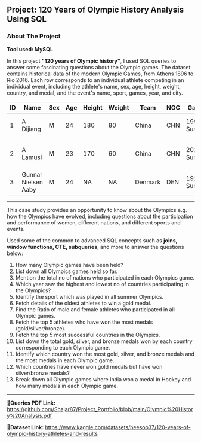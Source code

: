 ## Project: 120 Years of Olympic History Analysis Using SQL
### About The Project
**Tool used: MySQL**

In this project **"120 years of Olympic history"**, I used SQL queries to answer some fascinating questions about the Olympic games.
The dataset contains historical data of the modern Olympic Games, from Athens 1896 to Rio 2016. Each row corresponds to an individual athlete competing in an individual event, including the athlete's name, sex, age, height, weight, country, and medal, and the event's name, sport, games, year, and city.

| ID | Name                | Sex | Age | Height | Weight | Team   | NOC | Games         | Year | Season | City       | Sport     | Event                            | Medal |
|----|---------------------|-----|-----|--------|--------|--------|-----|---------------|------|--------|------------|-----------|----------------------------------|-------|
| 1  | A Dijiang           | M   | 24  | 180    | 80     | China  | CHN | 1992 Summer   | 1992 | Summer | Barcelona  | Basketball | Basketball Men's Basketball      | NA    |
| 2  | A Lamusi            | M   | 23  | 170    | 60     | China  | CHN | 2012 Summer   | 2012 | Summer | London     | Judo      | Judo Men's Extra-Lightweight     | NA    |
| 3  | Gunnar Nielsen Aaby | M   | 24  | NA     | NA     | Denmark| DEN | 1920 Summer   | 1920 | Summer | Antwerpen  | Football  | Football Men's Football          | NA    |

---

This case study provides an opportunity to know about the Olympics e.g. how the Olympics have evolved, including questions about the participation and performance of women, different nations, and different sports and events.

Used some of the common to advanced SQL concepts such as **joins, window functions, CTE, subqueries**, and more to answer the questions below:

1. How many Olympic games have been held?
2. List down all Olympics games held so far.
3. Mention the total no of nations who participated in each Olympics game.
4. Which year saw the highest and lowest no of countries participating in the Olympics?
5. Identify the sport which was played in all summer Olympics.
6. Fetch details of the oldest athletes to win a gold medal.
7. Find the Ratio of male and female athletes who participated in all Olympic games.
8. Fetch the top 5 athletes who have won the most medals (gold/silver/bronze).
9. Fetch the top 5 most successful countries in the Olympics.
10. List down the total gold, silver, and bronze medals won by each country corresponding to each Olympic game.
11. Identify which country won the most gold, silver, and bronze medals and the most medals in each Olympic game.
12. Which countries have never won gold medals but have won silver/bronze medals?
13. Break down all Olympic games where India won a medal in Hockey and how many medals in each Olympic game.
    
---

**🔗Queries PDF Link:** https://github.com/Shajar87/Project_Portfolio/blob/main/Olympic%20History%20Analysis.pdf

**🔗Dataset Link:** https://www.kaggle.com/datasets/heesoo37/120-years-of-olympic-history-athletes-and-results
